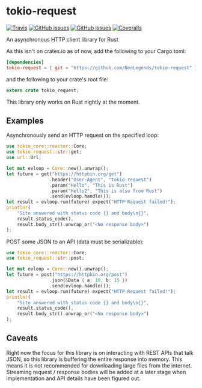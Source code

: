 # tokio-request


[![Travis](https://img.shields.io/travis/NeoLegends/tokio-request.svg?maxAge=2592000)](https://travis-ci.org/NeoLegends/tokio-request)
[![GitHub issues](https://img.shields.io/github/issues/NeoLegends/tokio-request.svg?maxAge=2592000)](https://github.com/NeoLegends/tokio-request/issies)
[![GitHub issues](https://img.shields.io/github/issues-closed-raw/NeoLegends/tokio-request.svg?maxAge=2592000)](https://github.com/NeoLegends/tokio-request/issues)
[![Coveralls](https://img.shields.io/coveralls/NeoLegends/tokio-request.svg?maxAge=2592000)](https://coveralls.io/github/NeoLegends/tokio-request?branch=master)

An asynchronous HTTP client library for Rust

As this isn't on crates.io as of now, add the following to your Cargo.toml:
```toml
[dependencies]
tokio-request = { git = "https://github.com/NeoLegends/tokio-request" }
```

and the following to your crate's root file:
```rust
extern crate tokio_request;
```

This library only works on Rust nightly at the moment.

## Examples
Asynchronously send an HTTP request on the specified loop:

```rust
use tokio_core::reactor::Core;
use tokio_request::str::get;
use url::Url;

let mut evloop = Core::new().unwrap();
let future = get("https://httpbin.org/get")
                .header("User-Agent", "tokio-request")
                .param("Hello", "This is Rust")
                .param("Hello2", "This is also from Rust")
                .send(evloop.handle());
let result = evloop.run(future).expect("HTTP Request failed!");
println!(
    "Site answered with status code {} and body\n{}",
    result.status_code(),
    result.body_str().unwrap_or("<No response body>")
);
```

POST some JSON to an API (data must be serializable):

```rust
use tokio_core::reactor::Core;
use tokio_request::str::post;

let mut evloop = Core::new().unwrap();
let future = post("https://httpbin.org/post")
                .json(&Data { a: 10, b: 15 })
                .send(evloop.handle());
let result = evloop.run(future).expect("HTTP Request failed!");
println!(
    "Site answered with status code {} and body\n{}",
    result.status_code(),
    result.body_str().unwrap_or("<No response body>")
);
```

## Caveats
Right now the focus for this library is on interacting with REST
APIs that talk JSON, so this library is buffering the entire response
into memory. This means it is not recommended for downloading large
files from the internet. Streaming request / response bodies will be
added at a later stage when implementation and API details have been
figured out.

